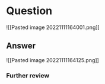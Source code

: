 # Question
![[Pasted image 20221111164001.png]]
## Answer
![[Pasted image 20221111164125.png]]
### Further review
